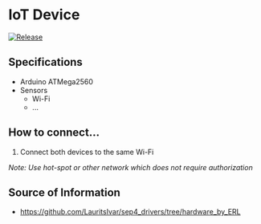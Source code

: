 # IoT Device

[![Release](https://github.com/mitmarcus/iot-messingaround/actions/workflows/build.yaml/badge.svg?event=release)](https://github.com/mitmarcus/iot-messingaround/actions/workflows/build.yaml)

## Specifications

- Arduino ATMega2560
- Sensors
  - Wi-Fi
  - ...

## How to connect...

1. Connect both devices to the same Wi-Fi

_Note: Use hot-spot or other network which does not require authorization_

## Source of Information

- https://github.com/LauritsIvar/sep4_drivers/tree/hardware_by_ERL
